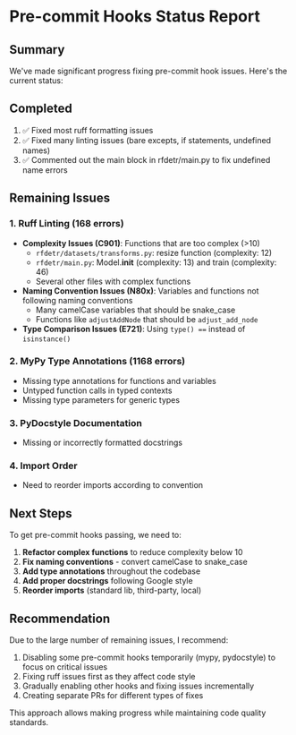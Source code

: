 # Pre-commit Hooks Status Report

## Summary
We've made significant progress fixing pre-commit hook issues. Here's the current status:

## Completed
1. ✅ Fixed most ruff formatting issues
2. ✅ Fixed many linting issues (bare excepts, if statements, undefined names)
3. ✅ Commented out the main block in rfdetr/main.py to fix undefined name errors

## Remaining Issues

### 1. Ruff Linting (168 errors)
- **Complexity Issues (C901)**: Functions that are too complex (>10)
  - `rfdetr/datasets/transforms.py`: resize function (complexity: 12)
  - `rfdetr/main.py`: Model.__init__ (complexity: 13) and train (complexity: 46)
  - Several other files with complex functions
- **Naming Convention Issues (N80x)**: Variables and functions not following naming conventions
  - Many camelCase variables that should be snake_case
  - Functions like `adjustAddNode` that should be `adjust_add_node`
- **Type Comparison Issues (E721)**: Using `type() ==` instead of `isinstance()`

### 2. MyPy Type Annotations (1168 errors)
- Missing type annotations for functions and variables
- Untyped function calls in typed contexts
- Missing type parameters for generic types

### 3. PyDocstyle Documentation
- Missing or incorrectly formatted docstrings

### 4. Import Order
- Need to reorder imports according to convention

## Next Steps

To get pre-commit hooks passing, we need to:

1. **Refactor complex functions** to reduce complexity below 10
2. **Fix naming conventions** - convert camelCase to snake_case
3. **Add type annotations** throughout the codebase
4. **Add proper docstrings** following Google style
5. **Reorder imports** (standard lib, third-party, local)

## Recommendation

Due to the large number of remaining issues, I recommend:
1. Disabling some pre-commit hooks temporarily (mypy, pydocstyle) to focus on critical issues
2. Fixing ruff issues first as they affect code style
3. Gradually enabling other hooks and fixing issues incrementally
4. Creating separate PRs for different types of fixes

This approach allows making progress while maintaining code quality standards.